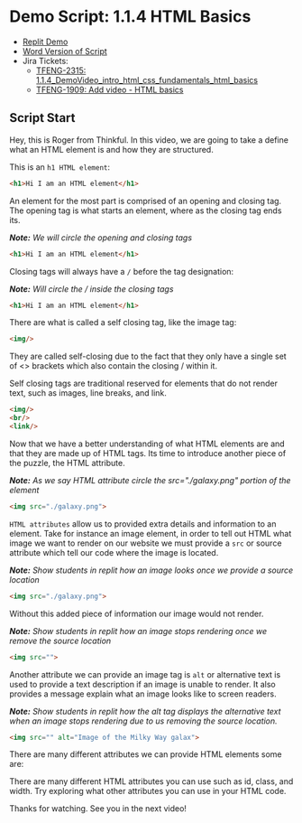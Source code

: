 # Demo Script: 1.1.4 HTML Basics

- [Replit Demo](https://replit.com/@mrrocampbell/114-html-basics#index.html)
- [Word Version of Script](https://chegg-my.sharepoint.com/:w:/p/rocampbell/Ef_MHRAcm79Op_f2lCuv1kgBET7hCkh6xHrAfoUXEbMGWg?e=uZAbVI)
- Jira Tickets:
  - [TFENG-2315: 1.1.4_DemoVideo_intro_html_css_fundamentals_html_basics](https://chegg.atlassian.net/browse/TFENG-2315)
  - [TFENG-1909: Add video - HTML basics](https://chegg.atlassian.net/browse/TFENG-1909)


## Script Start

Hey, this is Roger from Thinkful. In this video, we are going to take a define what an HTML element is and how they are structured.

This is an `h1 HTML element`:
```html
<h1>Hi I am an HTML element</h1>
```

An element for the most part is comprised of an opening and closing tag. The opening tag is what starts an element, where as the closing tag ends its.

_**Note:** We will circle the opening and closing tags_

```html
<h1>Hi I am an HTML element</h1>
```
Closing tags will always have a `/` before the tag designation:

_**Note:** Will circle the / inside the closing tags_

```html
<h1>Hi I am an HTML element</h1>
```

There are what is called a self closing tag, like the image tag:
```html
<img/>
```
They are called self-closing due to the fact that they only have a single set of <> brackets which also contain the closing / within it.

Self closing tags are traditional reserved for elements that do not render text, such as images, line breaks, and link.
```html
<img/>
<br/>
<link/>
```

Now that we have a better understanding of what HTML elements are and that they are made up of HTML tags. Its time to introduce another piece of the puzzle, the HTML attribute.

_**Note:** As we say HTML attribute circle the src="./galaxy.png" portion of the element_

```html
<img src="./galaxy.png">
```

`HTML attributes` allow us to provided extra details and information to an element. Take for instance an image element, in order to tell out HTML what image we want to render on our website we must provide a `src` or source attribute which tell our code where the image is located.

_**Note:** Show students in replit how an image looks once we provide a source location_

```html
<img src="./galaxy.png">
```

Without this added piece of information our image would not render.

_**Note:** Show students in replit how an image stops rendering once we remove the source location_

```html
<img src="">
```

Another attribute we can provide an image tag is `alt` or alternative text is used to provide a text description if an image is unable to render. It also provides a message explain what an image looks like to screen readers.

_**Note:** Show students in replit how the alt tag displays the alternative text when an image stops rendering due to us removing the source location._

```html
<img src="" alt="Image of the Milky Way galax">
```

There are many different attributes we can provide HTML elements some are:

There are many different HTML attributes you can use such as id, class, and width. Try exploring what other attributes you can use in your HTML code.

Thanks for watching. See you in the next video!